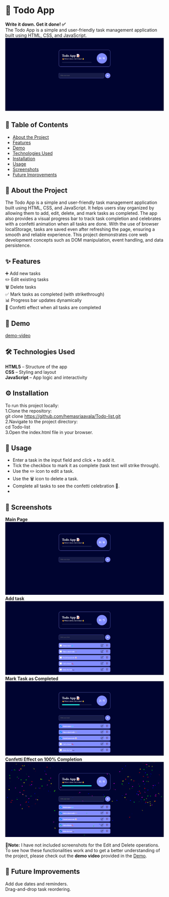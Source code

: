 # 📝 Todo App

**Write it down. Get it done! ✅**<br>
The Todo App is a simple and user-friendly task management application built using HTML, CSS, and JavaScript.
![image alt](https://github.com/hemasriaavala/Todo-list/blob/275e082bff0ba4d54de0bcfe844589d4537eb338/home-img.png)

## 📑 Table of Contents<br>
- [About the Project](#about-the-project)
- [Features](#features)
- [Demo](#demo)
- [Technologies Used](#technologies-used)
- [Installation](#installation)
- [Usage](#usage)
- [Screenshots](#screenshots)
- [Future Improvements](#future-improvements)

## 📖 About the Project<br>
The Todo App is a simple and user-friendly task management application built using HTML, CSS, and JavaScript. It helps users stay organized by allowing them to add, edit, delete, and mark tasks as completed. The app also provides a visual progress bar to track task completion and celebrates with a confetti animation when all tasks are done. With the use of browser localStorage, tasks are saved even after refreshing the page, ensuring a smooth and reliable experience. This project demonstrates core web development concepts such as DOM manipulation, event handling, and data persistence.

## ✨ Features<br>
➕ Add new tasks <br>
✏️ Edit existing tasks <br>
🗑️ Delete tasks <br>
✅ Mark tasks as completed (with strikethrough) <br>
📊 Progress bar updates dynamically <br>
🎉 Confetti effect when all tasks are completed <br>

## 🎥 Demo<br>
[demo-video](https://github.com/user-attachments/assets/fa386cea-a2cc-4236-b4be-2656e751072b)

## 🛠️ Technologies Used<br>
**HTML5** – Structure of the app <br>
**CSS** – Styling and layout <br>
**JavaScript** – App logic and interactivity <br>

## ⚙️ Installation<br>
To run this project locally: <br>
1.Clone the repository: <br>
git clone https://github.com/hemasriaavala/Todo-list.git <br>
2.Navigate to the project directory: <br>
cd Todo-list<br>
3.Open the index.html file in your browser.

## 🚀 Usage <br>
- Enter a task in the input field and click + to add it. <br>
- Tick the checkbox to mark it as complete (task text will strike through). <br>
- Use the ✏️ icon to edit a task. <br>
- Use the 🗑️ icon to delete a task. <br>
- Complete all tasks to see the confetti celebration 🎉.
- 
## 📸 Screenshots <br>
**Main Page** <br>
![image alt](https://github.com/hemasriaavala/Todo-list/blob/1f6ccc26443042ade6da3c1cecf5e33235bcb760/img1.png) 
**Add task**<br>
![image alt](https://github.com/hemasriaavala/Todo-list/blob/1f6ccc26443042ade6da3c1cecf5e33235bcb760/img2.png)
**Mark Task as Completed** <br>
![image alt](https://github.com/hemasriaavala/Todo-list/blob/1f6ccc26443042ade6da3c1cecf5e33235bcb760/img3.png)
**Confetti Effect on 100% Completion** <br>
![image alt](https://github.com/hemasriaavala/Todo-list/blob/1f6ccc26443042ade6da3c1cecf5e33235bcb760/img4.png)

📌**Note:** I have not included screenshots for the Edit and Delete operations. To see how these functionalities work and to get a better understanding of the project, please check out the **demo video** provided in the [Demo](#demo).

## 🔮 Future Improvements<br>
Add due dates and reminders. <br>
Drag-and-drop task reordering.

